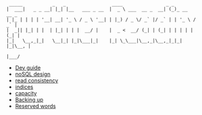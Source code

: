 ```
 _____           _   _                 ____                _ _
|  ___|   _ _ __| |_| |__   ___ _ __  |  _ \ ___  __ _  __| (_)_ __   __ _
| |_ | | | | '__| __| '_ \ / _ \ '__| | |_) / _ \/ _` |/ _` | | '_ \ / _` |
|  _|| |_| | |  | |_| | | |  __/ |    |  _ <  __/ (_| | (_| | | | | | (_| |
|_|   \__,_|_|   \__|_| |_|\___|_|    |_| \_\___|\__,_|\__,_|_|_| |_|\__, |
                                                                     |___/
```

- [Dev guide](https://docs.aws.amazon.com/amazondynamodb/latest/developerguide/Introduction.html)
- [noSQL design](https://docs.aws.amazon.com/amazondynamodb/latest/developerguide/bp-general-nosql-design.html)
- [read consistency](https://docs.aws.amazon.com/amazondynamodb/latest/developerguide/HowItWorks.ReadConsistency.html)
- [indices](https://docs.aws.amazon.com/amazondynamodb/latest/developerguide/SecondaryIndexes.html)
- [capacity](https://docs.aws.amazon.com/amazondynamodb/latest/developerguide/burst-adaptive-capacity.html)
- [Backing up](https://docs.aws.amazon.com/amazondynamodb/latest/developerguide/Backup-and-Restore.html)
- [Reserved words](https://docs.aws.amazon.com/amazondynamodb/latest/developerguide/ReservedWords.html)